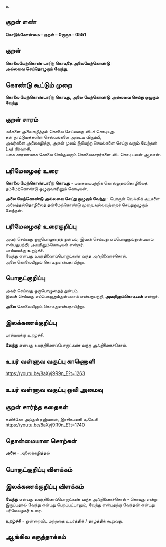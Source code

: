 உ

## குறள் எண் 

**கொடுங்கோன்மை  – குறள் – 0ருருக - 0551**  

## குறள் 

**கொலைமேற்கொண் டாரிற் கொடிதே அலைமேற்கொண்டு  
அல்லவை செய்தொழுகும் வேந்து.**  

## கொண்டு கூட்டும் முறை

**கொலை மேற்கொண்டாரிற் கொடிது, அலை மேற்கொண்டு அல்லவை செய்து ஒழுகும் வேந்து**

## குறள் சாரம் 

மக்களை அலைகழித்தல் கொலை செய்வதை விடக் கொடியது.  
தன் நாட்டுமக்களின் செல்வங்களை அடைய விரும்பி,  
அவர்களை அலைகழித்து, அதன் முலம் நீதியற்ற செயல்களை செய்து வரும் வேந்தன் (அ) நிர்வாகி,  
பகை காரணமாக கொலை செய்துவரும் கொலைகாரர்களை விட கொடியவன் ஆவான்.  

## பரிமேலழகர் உரை

**கொலை மேற்கொண்டாரிற் கொடிது** - பகைமைபற்றிக் கொல்லுதல்தொழிலைத் தம்மேற்கொண்டு ஒழுகுவாரினும் கொடியன்,   

**அலை மேற்கொண்டு அல்லவை செய்து ஒழுகும் வேந்து** - பொருள் வெஃகிக் குடிகளை அலைத்தல்தொழிலைத் தன்மேற்கொண்டு முறைஅல்லவற்றைச் செய்துஒழுகும் வேந்தன்.

## பரிமேலழகர் உரைகுறிப்பு   

அவர் செய்வது ஒருபொழுதைத் துன்பம், இவன் செய்வது எப்பொழுதும்துன்பமாம் என்பதுபற்றி, அவரினும்கொடியன் என்றார்.  
பால்மயக்கு உறழ்ச்சி.  
வேந்து என்பது உயர்திணைப்பொருட்கண் வந்த அஃறிணைச்சொல்.  
அலை கொலையினும் கொடிதுஎன்பதாயிற்று.    

## பொருட்குறிப்பு 

அவர் செய்வது ஒருபொழுதைத் துன்பம்,  
இவன் செய்வது எப்பொழுதும்துன்பமாம் என்பதுபற்றி, **அவரினும்கொடியன்** என்றார்.  
  
**அலை** கொலையினும் கொடிதுஎன்பதாயிற்று.    

## இலக்கணக்குறிப்பு  

பால்மயக்கு உறழ்ச்சி.  

**வேந்து** என்பது உயர்திணைப்பொருட்கண் வந்த அஃறிணைச்சொல்.  

## உயர் வள்ளுவ வகுப்பு காணொளி

https://youtu.be/8aXyj9R9n_E?t=1263 

## உயர் வள்ளுவ வகுப்பு ஒலி அமைவு 

 
## குறள் சார்ந்த கதைகள் 

கவிக்கோ அப்துல் ரஹ்மான், இரசிகமணி டி.கே.சி  
https://youtu.be/8aXyj9R9n_E?t=1740 

## தொன்மையான சொற்கள்

**அலை** - அலைக்கழித்தல்   

## பொருட்குறிப்பு விளக்கம்


## இலக்கணக்குறிப்பு விளக்கம்

**வேந்து** என்பது உயர்திணைப்பொருட்கண் வந்த அஃறிணைச்சொல் - கொடிது என்று இருப்பதால் வேந்து என்பது பெறப்பட்டாலும், வேந்து என்பதற்கு வேந்தன் என்பது பரிமேலழகர் உரை. 

**உறழ்ச்சி** - ஒன்றைவிட மற்றதை உயர்த்திக் / தாழ்த்திக் கூறுவது.

## ஆங்கில கருத்தாக்கம் 


